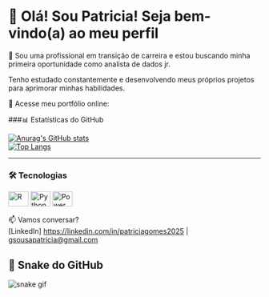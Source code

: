 # 👋 Olá! Sou Patricia! Seja bem-vindo(a) ao meu perfil

🚀 Sou uma profissional em transição de carreira e estou buscando minha primeira oportunidade como analista de dados jr. 

Tenho estudado constantemente e desenvolvendo meus próprios projetos para aprimorar minhas habilidades.

🧩 Acesse meu portfólio online:

###📊 Estatísticas do GitHub

[![Anurag's GitHub stats](https://github-readme-stats.vercel.app/api?username=gspatri&show_icons=true&theme=radical)](https://github.com/gspatri/github-readme-stats)  
[![Top Langs](https://github-readme-stats.vercel.app/api/top-langs/?username=gspatri&theme=radical)](https://github.com/gspatri/github-readme-stats)

---

### 🛠️ Tecnologias

<p align="left">
  <img height="30" width="40" src="https://cdn.jsdelivr.net/gh/devicons/devicon/icons/r/r-original.svg" alt="R" />
  <img height="30" width="40" src="https://cdn.jsdelivr.net/gh/devicons/devicon/icons/python/python-original.svg" alt="Python" />
  <img height="30" width="40" src="https://upload.wikimedia.org/wikipedia/commons/c/cf/New_Power_BI_Logo.svg" alt="Power BI" />
</p>

📫 Vamos conversar?  
[LinkedIn] https://linkedin.com/in/patriciagomes2025 | gsousapatricia@gmail.com

## 🐍 Snake do GitHub

![snake gif](https://github.com/gspatri/gspatri/blob/output/github-contribution-grid-snake.svg)


